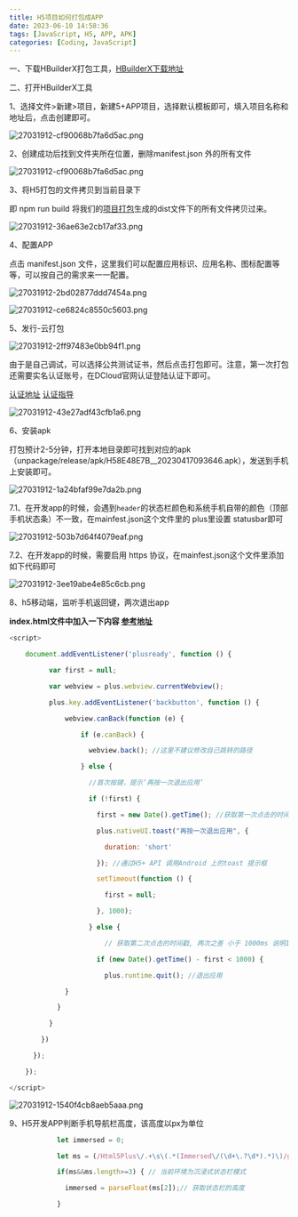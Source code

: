 ```yaml
---
title: H5项目如何打包成APP 
date: 2023-06-10 14:58:36
tags: [JavaScript, H5, APP, APK]
categories: [Coding, JavaScript]
---
```


一、下载HBuilderX打包工具，[HBuilderX下载地址](https://www.dcloud.io/hbuilderx.html)

二、打开HBuilderX工具

1、选择文件>新建>项目，新建5+APP项目，选择默认模板即可，填入项目名称和地址后，点击创建即可。

![27031912-cf90068b7fa6d5ac.png](https://s2.loli.net/2023/07/14/RfWEHCr7tiXFxpw.png)

2、创建成功后找到文件夹所在位置，删除manifest.json 外的所有文件

![27031912-cf90068b7fa6d5ac.png](https://s2.loli.net/2023/07/14/RfWEHCr7tiXFxpw.png)

3、将H5打包的文件拷贝到当前目录下

即 npm run build 将我们的[项目打包](https://so.csdn.net/so/search?q=%E9%A1%B9%E7%9B%AE%E6%89%93%E5%8C%85&spm=1001.2101.3001.7020)生成的dist文件下的所有文件拷贝过来。

![27031912-36ae63e2cb17af33.png](https://s2.loli.net/2023/07/14/6KAyzDMdhuTHnSI.png)

4、配置APP

点击 manifest.json 文件，这里我们可以配置应用标识、应用名称、图标配置等等，可以按自己的需求来一一配置。

![27031912-2bd02877ddd7454a.png](https://s2.loli.net/2023/07/14/mBkQKzAi8Vyg4OT.png)

![27031912-ce6824c8550c5603.png](https://s2.loli.net/2023/07/14/PfZjg7cKEvWGSM6.png)

5、发行-云打包

![27031912-2ff97483e0bb94f1.png](https://s2.loli.net/2023/07/14/RTnfsgUNqubmdvo.png)

由于是自己调试，可以选择公共测试证书，然后点击打包即可。注意，第一次打包还需要实名认证账号，在DCloud官网认证登陆认证下即可。

[认证地址](https://dev.dcloud.net.cn/pages/user/info)  [认证指导](
https://blog.csdn.net/ytfty24124/article/details/127568872)

![27031912-43e27adf43cfb1a6.png](https://s2.loli.net/2023/07/14/wRI7Bt9zWiaPyfp.png)

6、安装apk

打包预计2-5分钟，打开本地目录即可找到对应的apk（unpackage/release/apk/H58E48E7B\_\_20230417093646.apk），发送到手机上安装即可。

![27031912-1a24bfaf99e7da2b.png](https://s2.loli.net/2023/07/14/nXG4NuivboQkcPO.png)

7.1、在开发app的时候，会遇到`header`的状态栏颜色和系统手机自带的颜色（顶部手机状态条）不一致，在mainfest.json这个文件里的 plus里设置 statusbar即可

![27031912-503b7d64f4079eaf.png](https://s2.loli.net/2023/07/14/lHw9sNtfL8zpMxU.png)

7.2、在开发app的时候，需要启用 https 协议，在mainfest.json这个文件里添加如下代码即可

![27031912-3ee19abe4e85c6cb.png](https://s2.loli.net/2023/07/14/gGXL6cpKTHnxCYr.png)

8、h5移动端，监听手机返回键，两次退出app

**index.html文件中加入一下内容 [参考地址](
https://blog.csdn.net/Lycoris_Red/article/details/108076881)**

```js
<script>

    document.addEventListener('plusready', function () {

          var first = null;

          var webview = plus.webview.currentWebview();

          plus.key.addEventListener('backbutton', function () {

              webview.canBack(function (e) {

                  if (e.canBack) {

                    webview.back(); //这里不建议修改自己跳转的路径 

                  } else {

                    //首次按键，提示‘再按一次退出应用’ 

                    if (!first) {

                      first = new Date().getTime(); //获取第一次点击的时间戳 

                      plus.nativeUI.toast("再按一次退出应用", {

                        duration: 'short'

                      }); //通过H5+ API 调用Android 上的toast 提示框 

                      setTimeout(function () {

                        first = null;

                      }, 1000);

                    } else {

                        // 获取第二次点击的时间戳, 两次之差 小于 1000ms 说明1s点击了两次,

                      if (new Date().getTime() - first < 1000) { 

                        plus.runtime.quit(); //退出应用 

              }

            }

          }

        })

      });

    });

</script>
```

![27031912-1540f4cb8aeb5aaa.png](https://s2.loli.net/2023/07/14/nbcQEk7UpWV9BtP.png)

9、H5开发APP判断手机导航栏高度，该高度以px为单位

```js
            let immersed = 0;

            let ms = (/Html5Plus\/.+\s\(.*(Immersed\/(\d+\.?\d*).*)\)/gi).exec(navigator.userAgent);

            if(ms&&ms.length>=3) { // 当前环境为沉浸式状态栏模式

              immersed = parseFloat(ms[2]);// 获取状态栏的高度

            }
```


